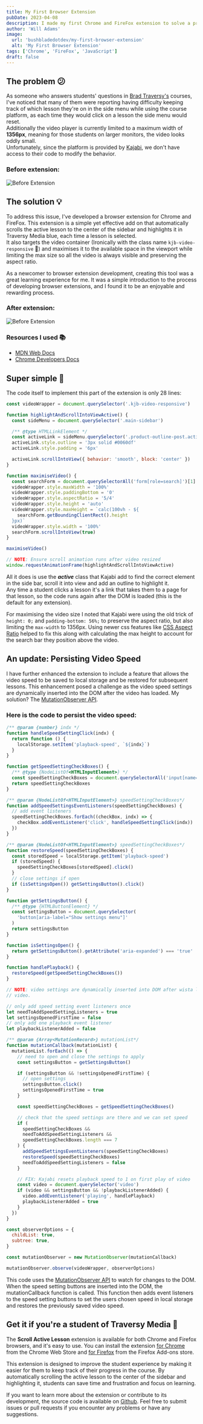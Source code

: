 ```yaml
---
title: My First Browser Extension
pubDate: 2023-04-08
description: I made my first Chrome and FireFox extension to solve a problem for students of Brad Traversy in his courses.
author: 'Will Adams'
image:
  url: 'bushbladedotdev/my-first-browser-extension'
  alt: 'My First Browser Extension'
tags: ['Chrome', 'FireFox', 'JavaScript']
draft: false
---
```


## The problem 😕

As someone who answers students' questions in [Brad Traversy's](https://www.traversymedia.com/) courses, I've
noticed that many of them were reporting having difficulty keeping track of which lesson
they're on in the side menu while using the course platform, as each time they
would click on a lesson the side menu would reset.  
Additionally the video player is currently limited to a maximum width of **1356px**,
meaning for those students on larger monitors, the video looks oddly small.  
Unfortunately, since the platform is provided by [Kajabi](https://kajabi.com/), we don't have access to their code to
modify the behavior.

### Before extension:

![Before Extension](https://res.cloudinary.com/bushblade/image/upload/c_scale,w_800/f_webp/bushbladedotdev/extension-before.webp)

## The solution 💡

To address this issue, I've developed a browser extension for Chrome and FireFox. This
extension is a simple yet effective add on that automatically scrolls the active
lesson to the center of the sidebar and highlights it in Traversy Media blue,
each time a lesson is selected.  
It also targets the video container (Ironically with the class name
`kjb-video-responsive` 🤷) and maximises it to the available space in the
viewport while limiting the max size so all the video is always visible and
preserving the aspect ratio.

As a newcomer to browser extension development, creating this tool was a great
learning experience for me. It was a simple introduction to the process of
developing browser extensions, and I found it to be an enjoyable and rewarding
process.

### After extension:

![Before Extension](https://res.cloudinary.com/bushblade/image/upload/c_scale,w_800/f_webp/bushbladedotdev/extension-after.webp)

### Resources I used 📚

- [MDN Web Docs](https://developer.mozilla.org/en-US/docs/Mozilla/Add-ons/WebExtensions/Your_first_WebExtension)
- [Chrome Developers Docs](https://developer.chrome.com/docs/extensions/mv3/getstarted/)

## Super simple 💪

The code itself to implement this part of the extension is only 28 lines:

```javascript
const videoWrapper = document.querySelector('.kjb-video-responsive')

function highlightAndScrollIntoViewActive() {
  const sideMenu = document.querySelector('.main-sidebar')

  /** @type HTMLLinkElement */
  const activeLink = sideMenu.querySelector('.product-outline-post.active')
  activeLink.style.outline = '3px solid #0060df'
  activeLink.style.padding = '6px'

  activeLink.scrollIntoView({ behavior: 'smooth', block: 'center' })
}

function maximiseVideo() {
  const searchForm = document.querySelectorAll('form[role=search]')[1]
  videoWrapper.style.maxWidth = '100%'
  videoWrapper.style.paddingBottom = '0'
  videoWrapper.style.aspectRatio = '5/4'
  videoWrapper.style.height = 'auto'
  videoWrapper.style.maxHeight = `calc(100vh - ${
    searchForm.getBoundingClientRect().height
  }px)`
  videoWrapper.style.width = '100%'
  searchForm.scrollIntoView(true)
}

maximiseVideo()

// NOTE: Ensure scroll animation runs after video resized
window.requestAnimationFrame(highlightAndScrollIntoViewActive)
```

All it does is use the **_active_** class that Kajabi add to find the correct
element in the side bar, scroll it into view and add an outline to highlight
it.  
Any time a student clicks a lesson it's a link that takes them to a page for
that lesson, so the code runs again after the DOM is loaded (this is the default
for any extension).

For maximising the video size I noted that Kajabi were using the old trick of
`height: 0;` and `padding-bottom: 56%;` to preserve the aspect ratio, but
also limiting the `max-width` to 1356px. Using newer css features like [CSS
Aspect Ratio](https://developer.mozilla.org/en-US/docs/Web/CSS/aspect-ratio)
helped to fix this along with calculating the max height to account for the
search bar they position above the video.

## An update: Persisting Video Speed

I have further enhanced the extension to include a feature that allows the video speed to be saved to local storage and be restored for subsequent lessons. This enhancement posed a challenge as the video speed settings are dynamically inserted into the DOM after the video has loaded. My solution? The [MutationObserver API](https://developer.mozilla.org/en-US/docs/Web/API/MutationObserver).

### Here is the code to persist the video speed:

```javascript
/** @param {number} indx */
function handleSpeedSettingClick(indx) {
  return function () {
    localStorage.setItem('playback-speed', `${indx}`)
  }
}

function getSpeedSettingCheckBoxes() {
  /** @type {NodeListOf<HTMLInputElement>} */
  const speedSettingCheckBoxes = document.querySelectorAll('input[name=Speed]')
  return speedSettingCheckBoxes
}

/** @param {NodeListOf<HTMLInputElement>} speedSettingCheckBoxes*/
function addSpeedSettingsEventListeners(speedSettingCheckBoxes) {
  // add event listeners
  speedSettingCheckBoxes.forEach((checkBox, indx) => {
    checkBox.addEventListener('click', handleSpeedSettingClick(indx))
  })
}

/** @param {NodeListOf<HTMLInputElement>} speedSettingCheckBoxes*/
function restoreSpeed(speedSettingCheckBoxes) {
  const storedSpeed = localStorage.getItem('playback-speed')
  if (storedSpeed) {
    speedSettingCheckBoxes[storedSpeed].click()
  }
  // close settings if open
  if (isSettingsOpen()) getSettingsButton().click()
}

function getSettingsButton() {
  /** @type {HTMLButtonElement} */
  const settingsButton = document.querySelector(
    'button[aria-label="Show settings menu"]'
  )
  return settingsButton
}

function isSettingsOpen() {
  return getSettingsButton().getAttribute('aria-expanded') === 'true'
}

function handlePlayback() {
  restoreSpeed(getSpeedSettingCheckBoxes())
}

// NOTE: video settings are dynamically inserted into DOM after wista loads the
// video.

// only add speed setting event listeners once
let needToAddSpeedSettingListeners = true
let settingsOpenedFirstTime = false
// only add one playback event listener
let playbackListenerAdded = false

/** @param {Array<MutationRecord>} mutationList*/
function mutationCallback(mutationList) {
  mutationList.forEach(() => {
    // need to open and close the settings to apply
    const settingsButton = getSettingsButton()

    if (settingsButton && !settingsOpenedFirstTime) {
      // open settings
      settingsButton.click()
      settingsOpenedFirstTime = true
    }

    const speedSettingCheckBoxes = getSpeedSettingCheckBoxes()

    // check that the speed settings are there and we can set speed
    if (
      speedSettingCheckBoxes &&
      needToAddSpeedSettingListeners &&
      speedSettingCheckBoxes.length === 7
    ) {
      addSpeedSettingsEventListeners(speedSettingCheckBoxes)
      restoreSpeed(speedSettingCheckBoxes)
      needToAddSpeedSettingListeners = false
    }

    // FIX: Kajabi resets playback speed to 1 on first play of video
    const video = document.querySelector('video')
    if (video && settingsButton && !playbackListenerAdded) {
      video.addEventListener('playing', handlePlayback)
      playbackListenerAdded = true
    }
  })
}

const observerOptions = {
  childList: true,
  subtree: true,
}

const mutationObserver = new MutationObserver(mutationCallback)

mutationObserver.observe(videoWrapper, observerOptions)
```

This code uses the [MutationObserver API](https://developer.mozilla.org/en-US/docs/Web/API/MutationObserver) to watch for changes to the DOM. When the speed setting buttons are inserted into the DOM, the mutationCallback function is called. This function then adds event listeners to the speed setting buttons to set the users chosen speed in local storage and restores the previously saved video speed.

## Get it if you're a student of Traversy Media 🚀

The **Scroll Active Lesson** extension is available for both Chrome and Firefox
browsers, and it's easy to use. You can install the extension [for
Chrome](https://chrome.google.com/webstore/detail/traversy-media-scroll-act/nmddkphngjlkifpobgpcbfbmfmfpimam)
from the Chrome Web Store and [for
Firefox](https://addons.mozilla.org/en-US/firefox/addon/traversy-scroll-active-lesson/)
from the Firefox Add-ons store.

This extension is designed to improve the student experience by making it easier
for them to keep track of their progress in the course. By automatically
scrolling the active lesson to the center of the sidebar and highlighting it,
students can save time and frustration and focus on learning.

If you want to learn more about the extension or contribute to its development,
the source code is available on
[Github](https://github.com/bushblade/TraversyMediaScrollActiveLesson). Feel
free to submit issues or pull requests if you encounter any problems or have any
suggestions.

